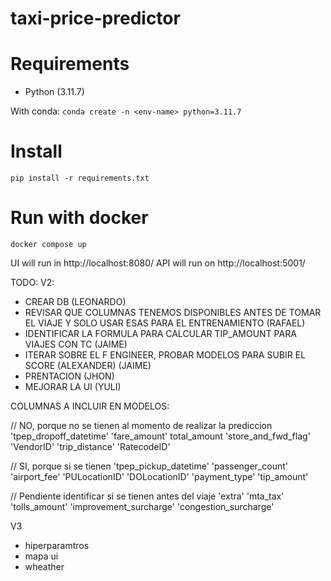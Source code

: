 # taxi-price-predictor

# Requirements

- Python (3.11.7)

With conda:
`conda create -n <env-name> python=3.11.7`

# Install

`pip install -r requirements.txt`

# Run with docker

`docker compose up`

UI will run in http://localhost:8080/
API will run on http://localhost:5001/

TODO:
V2:

- CREAR DB (LEONARDO)
- REVISAR QUE COLUMNAS TENEMOS DISPONIBLES ANTES DE TOMAR EL VIAJE Y SOLO USAR ESAS PARA EL ENTRENAMIENTO (RAFAEL)
- IDENTIFICAR LA FORMULA PARA CALCULAR TIP_AMOUNT PARA VIAJES CON TC (JAIME)
- ITERAR SOBRE EL F ENGINEER, PROBAR MODELOS PARA SUBIR EL SCORE (ALEXANDER) (JAIME)
- PRENTACION (JHON)
- MEJORAR LA UI (YULI)

COLUMNAS A INCLUIR EN MODELOS:

// NO, porque no se tienen al momento de realizar la prediccion
'tpep_dropoff_datetime'
'fare_amount'
total_amount
'store_and_fwd_flag'
'VendorID'
'trip_distance'
'RatecodeID'

// SI, porque si se tienen
'tpep_pickup_datetime'
'passenger_count'
'airport_fee'
'PULocationID'
'DOLocationID'
'payment_type'
'tip_amount'


// Pendiente identificar si se tienen antes del viaje
'extra'
'mta_tax'
'tolls_amount'
'improvement_surcharge'
'congestion_surcharge'


V3

- hiperparamtros
- mapa ui
- wheather
